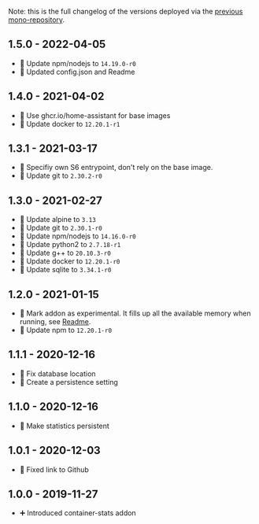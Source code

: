 Note: this is the full changelog of the versions deployed via the [previous mono-repository](https://github.com/Poeschl-HomeAssistant-Addons/repository/tree/41c02f85a6fffb328c21df76ace4e54ad0ee3466).

## 1.5.0 - 2022-04-05

* 🔼 Update npm/nodejs to `14.19.0-r0`
* 📝 Updated config.json and Readme


## 1.4.0 - 2021-04-02

* 🔨 Use ghcr.io/home-assistant for base images
* 🔼 Update docker to `12.20.1-r1`


## 1.3.1 - 2021-03-17

* 🐛 Specifiy own S6 entrypoint, don't rely on the base image.
* 🔼 Update git to `2.30.2-r0`

## 1.3.0 - 2021-02-27

* 🔼 Update alpine to `3.13`
* 🔼 Update git to `2.30.1-r0`
* 🔼 Update npm/nodejs to `14.16.0-r0`
* 🔼 Update python2 to `2.7.18-r1`
* 🔼 Update g++ to `20.10.3-r0`
* 🔼 Update docker to `12.20.1-r0`
* 🔼 Update sqlite to `3.34.1-r0`


## 1.2.0 - 2021-01-15

* 🧪 Mark addon as experimental. It fills up all the available memory when running, see [Readme](https://github.com/Poeschl/Hassio-Addons/blob/main/container-stats/README.md).
* 🔼 Update npm to `12.20.1-r0`


## 1.1.1 - 2020-12-16

* 🐛 Fix database location
* 🔨 Create a persistence setting


## 1.1.0 - 2020-12-16

* 🔨 Make statistics persistent


## 1.0.1 - 2020-12-03

* 🔨 Fixed link to Github


## 1.0.0 - 2019-11-27

* ➕ Introduced container-stats addon
